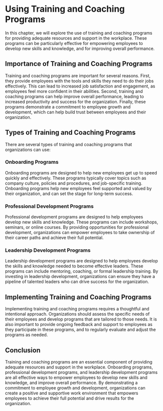 Using Training and Coaching Programs
=========================================================================================

In this chapter, we will explore the use of training and coaching programs for providing adequate resources and support in the workplace. These programs can be particularly effective for empowering employees to develop new skills and knowledge, and for improving overall performance.

Importance of Training and Coaching Programs
--------------------------------------------

Training and coaching programs are important for several reasons. First, they provide employees with the tools and skills they need to do their jobs effectively. This can lead to increased job satisfaction and engagement, as employees feel more confident in their abilities. Second, training and coaching programs can help improve overall performance, leading to increased productivity and success for the organization. Finally, these programs demonstrate a commitment to employee growth and development, which can help build trust between employees and their organization.

Types of Training and Coaching Programs
---------------------------------------

There are several types of training and coaching programs that organizations can use:

### Onboarding Programs

Onboarding programs are designed to help new employees get up to speed quickly and effectively. These programs typically cover topics such as company culture, policies and procedures, and job-specific training. Onboarding programs help new employees feel supported and valued by their organization, and can set the stage for long-term success.

### Professional Development Programs

Professional development programs are designed to help employees develop new skills and knowledge. These programs can include workshops, seminars, or online courses. By providing opportunities for professional development, organizations can empower employees to take ownership of their career paths and achieve their full potential.

### Leadership Development Programs

Leadership development programs are designed to help employees develop the skills and knowledge needed to become effective leaders. These programs can include mentoring, coaching, or formal leadership training. By investing in leadership development, organizations can ensure they have a pipeline of talented leaders who can drive success for the organization.

Implementing Training and Coaching Programs
-------------------------------------------

Implementing training and coaching programs requires a thoughtful and intentional approach. Organizations should assess the specific needs of their employees and develop programs that are tailored to those needs. It is also important to provide ongoing feedback and support to employees as they participate in these programs, and to regularly evaluate and adjust the programs as needed.

Conclusion
----------

Training and coaching programs are an essential component of providing adequate resources and support in the workplace. Onboarding programs, professional development programs, and leadership development programs are all effective ways to empower employees to develop new skills and knowledge, and improve overall performance. By demonstrating a commitment to employee growth and development, organizations can create a positive and supportive work environment that empowers employees to achieve their full potential and drive results for the organization.
